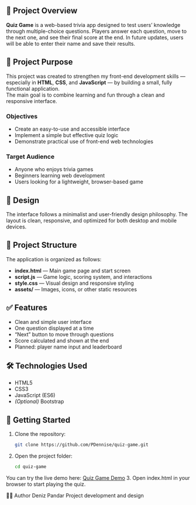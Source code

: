 ## 🧠 Project Overview
**Quiz Game** is a web-based trivia app designed to test users’ knowledge through multiple-choice questions. Players answer each question, move to the next one, and see their final score at the end. In future updates, users will be able to enter their name and save their results.

## 🎯 Project Purpose
This project was created to strengthen my front-end development skills — especially in **HTML**, **CSS**, and **JavaScript** — by building a small, fully functional application.  
The main goal is to combine learning and fun through a clean and responsive interface.

### Objectives
- Create an easy-to-use and accessible interface  
- Implement a simple but effective quiz logic  
- Demonstrate practical use of front-end web technologies  

### Target Audience
- Anyone who enjoys trivia games  
- Beginners learning web development  
- Users looking for a lightweight, browser-based game  

## 🎨 Design
The interface follows a minimalist and user-friendly design philosophy. The layout is clean, responsive, and optimized for both desktop and mobile devices.

## 🧱 Project Structure
The application is organized as follows:
- **index.html** — Main game page and start screen  
- **script.js** — Game logic, scoring system, and interactions  
- **style.css** — Visual design and responsive styling  
- **assets/** — Images, icons, or other static resources  

## ✅ Features
- Clean and simple user interface  
- One question displayed at a time  
- “Next” button to move through questions  
- Score calculated and shown at the end  
- Planned: player name input and leaderboard  

## 🛠 Technologies Used
- HTML5  
- CSS3  
- JavaScript (ES6)  
- *(Optional)* Bootstrap 

## 🚀 Getting Started
1. Clone the repository:
   ```bash
   git clone https://github.com/PDennise/quiz-game.git
2. Open the project folder:
    ```bash
    cd quiz-game
You can try the live demo here: [Quiz Game Demo](https://pdennise.github.io/quiz-game/)
3. Open index.html in your browser to start playing the quiz.


👩‍💻 Author
Deniz Pandar
Project development and design